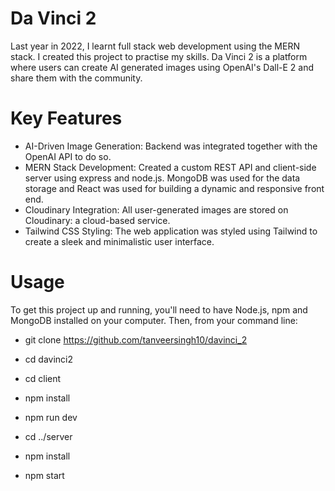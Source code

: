 # Da Vinci 2

Last year in 2022, I learnt full stack web development using the MERN stack. I created this project to practise my skills. Da Vinci 2 is a platform where users can create AI generated images using OpenAI's Dall-E 2 and share them with the community. 

# Key Features

- AI-Driven Image Generation: Backend was integrated together with the OpenAI API to do so.
- MERN Stack Development: Created a custom REST API and client-side server using express and node.js. MongoDB was used for the data storage and React was used for building a dynamic and responsive front end.
- Cloudinary Integration: All user-generated images are stored on Cloudinary: a cloud-based service.
- Tailwind CSS Styling: The web application was styled using Tailwind to create a sleek and minimalistic user interface.


# Usage

To get this project up and running, you'll need to have Node.js, npm and MongoDB installed on your computer. Then, from your command line:

- git clone https://github.com/tanveersingh10/davinci_2


- cd davinci2


- cd client 
- npm install
- npm run dev


- cd ../server
- npm install
- npm start
